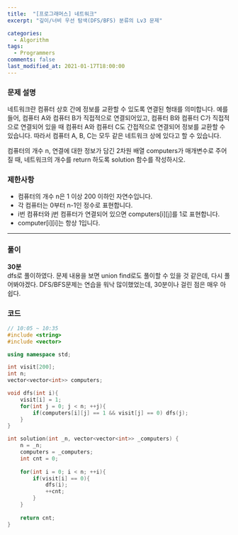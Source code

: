 ```yaml
---
title:  "[프로그래머스] 네트워크"
excerpt: "깊이/너비 우선 탐색(DFS/BFS) 분류의 Lv3 문제"

categories:
  - Algorithm
tags:
  - Programmers
comments: false
last_modified_at: 2021-01-17T18:00:00
---
```

### 문제 설명
네트워크란 컴퓨터 상호 간에 정보를 교환할 수 있도록 연결된 형태를 의미합니다. 예를 들어, 컴퓨터 A와 컴퓨터 B가 직접적으로 연결되어있고, 컴퓨터 B와 컴퓨터 C가 직접적으로 연결되어 있을 때 컴퓨터 A와 컴퓨터 C도 간접적으로 연결되어 정보를 교환할 수 있습니다. 따라서 컴퓨터 A, B, C는 모두 같은 네트워크 상에 있다고 할 수 있습니다.

컴퓨터의 개수 n, 연결에 대한 정보가 담긴 2차원 배열 computers가 매개변수로 주어질 때, 네트워크의 개수를 return 하도록 solution 함수를 작성하시오.

### 제한사항
- 컴퓨터의 개수 n은 1 이상 200 이하인 자연수입니다.
- 각 컴퓨터는 0부터 n-1인 정수로 표현합니다.
- i번 컴퓨터와 j번 컴퓨터가 연결되어 있으면 computers[i][j]를 1로 표현합니다.
- computer[i][i]는 항상 1입니다.

---
### 풀이
**30분**  
dfs로 풀이하였다. 문제 내용을 보면 union find로도 풀이할 수 있을 것 같은데, 다시 풀어봐야겠다. DFS/BFS문제는 연습을 워낙 많이했었는데, 30분이나 걸린 점은 매우 아쉽다.

### 코드
```c++
// 10:05 ~ 10:35
#include <string>
#include <vector>

using namespace std;

int visit[200];
int n;
vector<vector<int>> computers;

void dfs(int i){
    visit[i] = 1;
    for(int j = 0; j < n; ++j){
        if(computers[i][j] == 1 && visit[j] == 0) dfs(j);
    }
}

int solution(int _n, vector<vector<int>> _computers) {
    n = _n;
    computers = _computers;
    int cnt = 0;
    
    for(int i = 0; i < n; ++i){
        if(visit[i] == 0){
            dfs(i);
            ++cnt;
        }
    }
    
    return cnt;
}
```